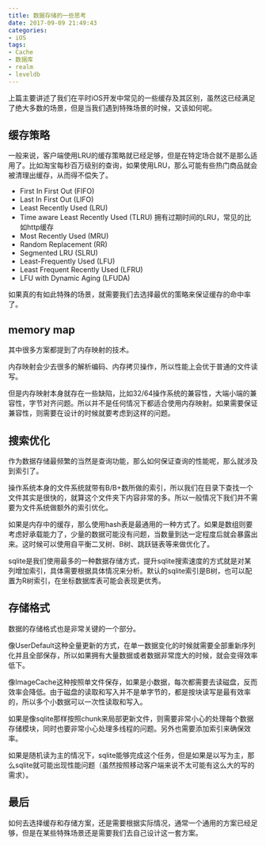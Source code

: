 ```yaml
---
title: 数据存储的一些思考
date: 2017-09-09 21:49:43
categories:
- iOS
tags:
- Cache
- 数据库
- realm
- leveldb
---
```


上篇主要讲述了我们在平时iOS开发中常见的一些缓存及其区别，虽然这已经满足了绝大多数的场景，但是当我们遇到特殊场景的时候，又该如何呢。

<!--more-->

## 缓存策略

一般来说，客户端使用LRU的缓存策略就已经足够，但是在特定场合就不是那么适用了。比如淘宝每秒百万级别的查询，如果使用LRU，那么可能有些热门商品就会被清理出缓存，从而得不偿失了。

- First In First Out (FIFO)
- Last In First Out (LIFO)
- Least Recently Used (LRU)
- Time aware Least Recently Used (TLRU)
拥有过期时间的LRU，常见的比如http缓存
- Most Recently Used (MRU)
- Random Replacement (RR)
- Segmented LRU (SLRU)
- Least-Frequently Used (LFU)
- Least Frequent Recently Used (LFRU)
- LFU with Dynamic Aging (LFUDA)

如果真的有如此特殊的场景，就需要我们去选择最优的策略来保证缓存的命中率了。

## memory map

其中很多方案都提到了内存映射的技术。

内存映射会少去很多的解析编码、内存拷贝操作，所以性能上会优于普通的文件读写。

但是内存映射本身就存在一些缺陷，比如32/64操作系统的兼容性，大端小端的兼容性，字节对齐问题。所以并不是任何情况下都适合使用内存映射。如果需要保证兼容性，则需要在设计的时候就要考虑到这样的问题。

## 搜索优化

作为数据存储最频繁的当然是查询功能，那么如何保证查询的性能呢，那么就涉及到索引了。

操作系统本身的文件系统就带有B/B+数所做的索引，所以我们在目录下查找一个文件其实是很快的，就算这个文件夹下内容非常的多。所以一般情况下我们并不需要为文件系统做额外的索引优化。

如果是内存中的缓存，那么使用hash表是最通用的一种方式了。如果是数组则要考虑好承载能力了，少量的数据可能没有问题，当数量到达一定程度后就会暴露出来。这时候可以使用自平衡二叉树、B树、跳跃链表等来做优化了。

sqlite是我们使用最多的一种数据存储方式，提升sqlite搜索速度的方式就是对某列增加索引，具体需要根据具体情况来分析。默认的sqlite索引是B树，也可以配置为R树索引，在坐标数据库表可能会表现更优秀。

## 存储格式

数据的存储格式也是非常关键的一个部分。

像UserDefault这种全量更新的方式，在单一数据变化的时候就需要全部重新序列化并且全部保存，所以如果拥有大量数据或者数据非常庞大的时候，就会变得效率低下。

像ImageCache这种按照单文件保存，如果是小数据，每次都需要去读磁盘，反而效率会降低。由于磁盘的读取和写入并不是单字节的，都是按块读写是最有效率的，所以多个小数据可以一次性读取和写入。

如果是像sqlite那样按照chunk来局部更新文件，则需要非常小心的处理每个数据存储模块，同时也要非常小心处理多线程的问题。另外也需要添加索引来确保效率。

如果是随机读为主的情况下，sqlite能够完成这个任务，但是如果是以写为主，那么sqlite就可能出现性能问题（虽然按照移动客户端来说不太可能有这么大的写的需求）。

## 最后

如何去选择缓存和存储方案，还是需要根据实际情况，通常一个通用的方案已经足够，但是在某些特殊场景还是需要我们去自己设计这一套方案。
